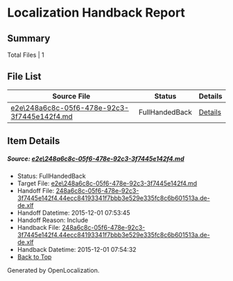 # <a name='report-top'></a> Localization Handback Report

## Summary
 Total Files | 1

## File List
 Source File | Status | Details 
 ----------- | ------ | ------- 
 [e2e\248a6c8c-05f6-478e-92c3-3f7445e142f4.md](https://github.com/OpenLocalizationTest/oltest/blob/68f57db37ea04f9c795e1e4541ffce588e353953/e2e/248a6c8c-05f6-478e-92c3-3f7445e142f4.md) | FullHandedBack | [Details](#15def08835901a81a049e52880afdf39079f27bc1)

## Item Details
##### <a name='15def08835901a81a049e52880afdf39079f27bc1'></a> Source: [e2e\248a6c8c-05f6-478e-92c3-3f7445e142f4.md](https://github.com/OpenLocalizationTest/oltest/blob/68f57db37ea04f9c795e1e4541ffce588e353953/e2e/248a6c8c-05f6-478e-92c3-3f7445e142f4.md)
* Status: FullHandedBack
* Target File: [e2e\248a6c8c-05f6-478e-92c3-3f7445e142f4.md](https://github.com/OpenLocalizationTestOrg/oltest.de-de/blob/9f25b218c88ec7e10687766f34cab06409b2ea7b/e2e/248a6c8c-05f6-478e-92c3-3f7445e142f4.md)
* Handoff File: [248a6c8c-05f6-478e-92c3-3f7445e142f4.44ecc84193341f7bbb3e529e335fc8c6b601513a.de-de.xlf](https://github.com/OpenLocalizationTestOrg/olhandoff/blob/8f4ad6823d46224cc38686c1a1f887c9c3b4b9c7/ol-handoff/OpenLocalizationTestOrg/oltest.de-de/yanz/248a6c8c-05f6-478e-92c3-3f7445e142f4.44ecc84193341f7bbb3e529e335fc8c6b601513a.de-de.xlf)
* Handoff Datetime: 2015-12-01 07:53:45
* Handoff Reason: Include
* Handback File: [248a6c8c-05f6-478e-92c3-3f7445e142f4.44ecc84193341f7bbb3e529e335fc8c6b601513a.de-de.xlf](https://github.com/OpenLocalizationTestOrg/olhandback/blob/7e249ae2e84ee6e30a5ea1a8cff8710908fc88dd/ol-handback/OpenLocalizationTestOrg/oltest.de-de/yanz/248a6c8c-05f6-478e-92c3-3f7445e142f4.44ecc84193341f7bbb3e529e335fc8c6b601513a.de-de.xlf)
* Handback Datetime: 2015-12-01 07:54:32
* [Back to Top](#report-top)


Generated by OpenLocalization.
